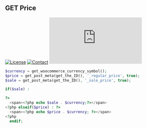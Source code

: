 ## GET Price
[![License](https://img.shields.io/github/license/dedewiweka/snippets?color=brightgreen)](https://github.com/dedewiweka/snippets/blob/main/LICENSE) [![Contact](https://img.shields.io/badge/contact-Dede%20Wiweka-orange)](https://dede.wiweka.com/development) ![File size](https://img.shields.io/github/size/dedewiweka/snippets/Woocommerce/get-prices.md) 
```php
$currency = get_woocommerce_currency_symbol();
$price = get_post_meta(get_the_ID(), '_regular_price', true);
$sale = get_post_meta(get_the_ID(), '_sale_price', true);

if($sale) : 

?>
  <span><?php echo $sale . $currency;?></span>
<?php elseif($price) : ?>
  <span><?php echo $price . $currency; ?></span>
<?php 
  endif;
```